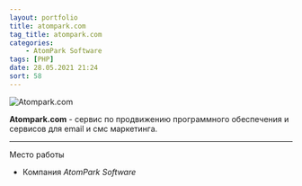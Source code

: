 ```yaml
---
layout: portfolio
title: atompark.com
tag_title: atompark.com
categories:
    - AtomPark Software
tags: [PHP]
date: 28.05.2021 21:24
sort: 58
---
```


![Atompark.com](/assets/img/work/atompark.png)

**Atompark.com** - сервис по продвижению программного обеспечения и сервисов для email и смс маркетинга.

---

Место работы

* Компания _AtomPark Software_
